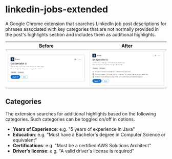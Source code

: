 # linkedin-jobs-extended
A Google Chrome extension that searches LinkedIn job post descriptions for phrases associated with key categories that are not normally provided in the post's highlights section and includes them as additional highlights.

| Before              | After              |
| ------------------- | ------------------ |
| ![alt text][before] | ![alt text][after] |

## Categories

The extension searches for additional highlights based on the following categories. Such categories can be toggled on/off in options.

- **Years of Experience**: e.g. "5 years of experience in Java"
- **Education**: e.g. "Must have a Bachelor's degree in Computer Science or equivalent"
- **Certifications**: e.g. "Must be a certified AWS Solutions Architect"
- **Driver's license**: e.g. "A valid driver's license is required"

[before]: https://github.com/joshuajyoh/linkedin-jobs-extended/blob/main/README/before.png
[after]: https://github.com/joshuajyoh/linkedin-jobs-extended/blob/main/README/after.png

